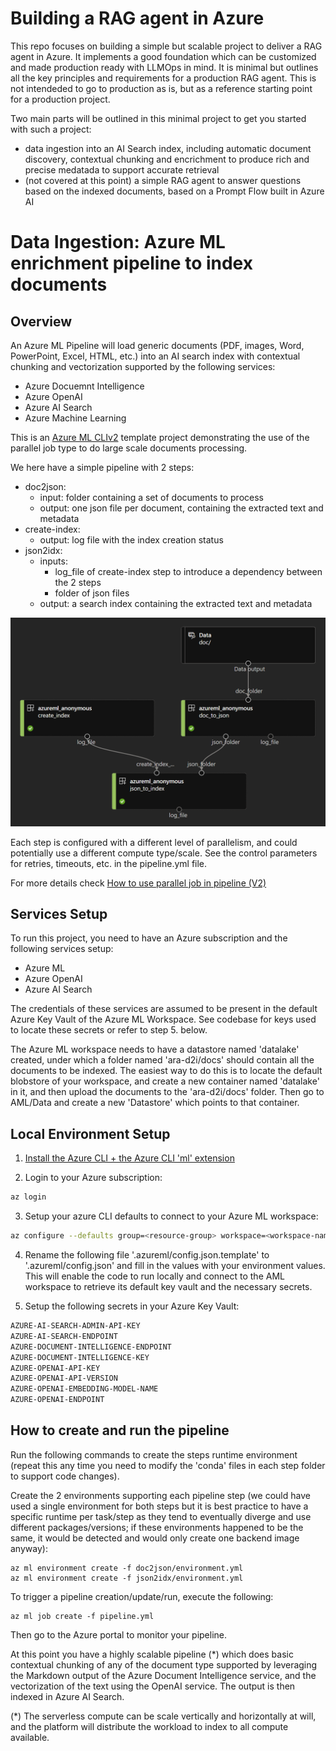 # Building a RAG agent in Azure

This repo focuses on building a simple but scalable project to deliver a RAG agent in Azure. It implements a good foundation which can be customized and made production ready with LLMOps in mind. It is minimal but outlines all the key principles and requirements for a production RAG agent. This is not intendeded to go to production as is, but as a reference starting point for a production project.

Two main parts will be outlined in this minimal project to get you started with such a project:
- data ingestion into an AI Search index, including automatic document discovery, contextual chunking and encrichment to produce rich and precise medatada to support accurate retrieval
- (not covered at this point) a simple RAG agent to answer questions based on the indexed documents, based on a Prompt Flow built in Azure AI

# Data Ingestion: Azure ML enrichment pipeline to index documents

## Overview

An Azure ML Pipeline will load generic documents (PDF, images, Word, PowerPoint, Excel, HTML, etc.) into an AI search index with contextual chunking and vectorization supported by the following services:
- Azure Docuemnt Intelligence
- Azure OpenAI
- Azure AI Search
- Azure Machine Learning

This is an [Azure ML CLIv2](https://learn.microsoft.com/en-us/azure/machine-learning/how-to-configure-cli?view=azureml-api-2&tabs=public) template project demonstrating the use of the parallel job type to do large scale documents processing.

We here have a simple pipeline with 2 steps:
- doc2json:
	- input: folder containing a set of documents to process
	- output: one json file per document, containing the extracted text and metadata
- create-index:
	- output: log file with the index creation status
- json2idx:
	- inputs:
	  - log_file of create-index step to introduce a dependency between the 2 steps
	  - folder of json files
	- output: a search index containing the extracted text and metadata

![pipeline](pipelines/docs-to-index/doc/pipeline.png)

Each step is configured with a different level of parallelism, and could potentially use a different compute type/scale. See the control parameters for retries, timeouts, etc. in the pipeline.yml file.

For more details check [How to use parallel job in pipeline (V2)](https://learn.microsoft.com/en-us/azure/machine-learning/how-to-use-parallel-job-in-pipeline?tabs=cliv2)

## Services Setup

To run this project, you need to have an Azure subscription and the following services setup:
- Azure ML
- Azure OpenAI
- Azure AI Search

The credentials of these services are assumed to be present in the default Azure Key Vault of the Azure ML Workspace. See codebase for keys used to locate these secrets or refer to step 5. below.

The Azure ML workspace needs to have a datastore named 'datalake' created, under which a folder named 'ara-d2i/docs' should contain all the documents to be indexed. The easiest way to do this is to locate the default blobstore of your workspace, and create a new container named 'datalake' in it, and then upload the documents to the 'ara-d2i/docs' folder. Then go to AML/Data and create a new 'Datastore' which points to that container.

## Local Environment Setup

1. [Install the Azure CLI + the Azure CLI 'ml' extension](https://docs.microsoft.com/en-us/azure/machine-learning/how-to-configure-cli?tabs=public)

2. Login to your Azure subscription:
```bash
az login
```

3. Setup your azure CLI defaults to connect to your Azure ML workspace:
```bash
az configure --defaults group=<resource-group> workspace=<workspace-name> region=<region>
```

4. Rename the following file '.azureml/config.json.template' to '.azureml/config.json' and fill in the values with your environment values. This will enable the code to run locally and connect to the AML workspace to retrieve its default key vault and the necessary secrets.

5. Setup the following secrets in your Azure Key Vault:
```bash
AZURE-AI-SEARCH-ADMIN-API-KEY
AZURE-AI-SEARCH-ENDPOINT
AZURE-DOCUMENT-INTELLIGENCE-ENDPOINT
AZURE-DOCUMENT-INTELLIGENCE-KEY
AZURE-OPENAI-API-KEY
AZURE-OPENAI-API-VERSION
AZURE-OPENAI-EMBEDDING-MODEL-NAME
AZURE-OPENAI-ENDPOINT
```

## How to create and run the pipeline

Run the following commands to create the steps runtime environment (repeat this any time you need to modify the 'conda' files in each step folder to support code changes).

Create the 2 environments supporting each pipeline step (we could have used a single environment for both steps but it is best practice to have a specific runtime per task/step as they tend to eventually diverge and use different packages/versions; if these environments happened to be the same, it would be detected and would only create one backend image anyway):
```
az ml environment create -f doc2json/environment.yml
az ml environment create -f json2idx/environment.yml
```
To trigger a pipeline creation/update/run, execute the following:

```
az ml job create -f pipeline.yml
```
Then go to the Azure portal to monitor your pipeline.

At this point you have a highly scalable pipeline (*) which does basic contextual chunking of any of the document type supported by leveraging the Markdown output of the Azure Document Intelligence service, and the vectorization of the text using the OpenAI service. The output is then indexed in Azure AI Search.

(*) The serverless compute can be scale vertically and horizontally at will, and the platform will distribute the workload to index to all compute available.
